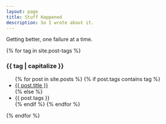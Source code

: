 ```yaml
---
layout: page
title: Stuff Happened
description: So I wrote about it.
---
```


Getting better, one failure at a time.

{% for tag in site.post-tags %}
<div class="post-list">
	<h3>{{ tag | capitalize }}</h3>
	<ul>
		{% for post in site.posts %}
			{% if post.tags contains tag %}
				<li><a href="{{ post.url }}">{{ post.title }}</a></li>
			{% else %}
				<li>{{ post.tags }}</li>
			{% endif %}
		{% endfor %}
	</ul>
</div>
{% endfor %}
